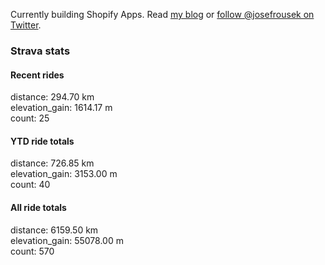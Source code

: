 Currently building Shopify Apps. Read [my blog](https://blog.rousek.name/) or [follow @josefrousek on Twitter](https://twitter.com/josefrousek).

### Strava stats

<!-- strava_stats starts -->
#### Recent rides

distance: 294.70 km  
elevation_gain: 1614.17 m  
count: 25


#### YTD ride totals

distance: 726.85 km  
elevation_gain: 3153.00 m  
count: 40


#### All ride totals

distance: 6159.50 km  
elevation_gain: 55078.00 m  
count: 570


<!-- strava_stats ends -->